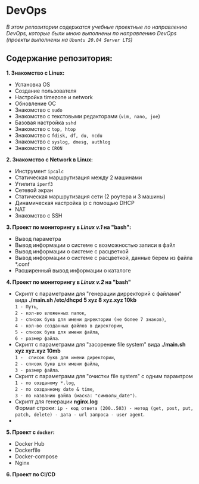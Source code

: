 # DevOps
_В этом репозитории содержатся учебные проектные по направлению DevOps, которые были мною выполнены по направлению DevOps (проекты выполнены на `Ubuntu 20.04 Server LTS`)_
## Содержание репозитория:
__1. Знакомство с Linux:__ 
  * Установка OS
  * Создание пользователя
  * Настройка timezone и network
  * Обновление ОС
  * Знакомство с `sudo`
  * Знакомство с текстовыми редакторами (`vim, nano, joe`)
  * Базовая настройка `sshd`
  * Знакомство с `top, htop`
  * Знакомство с `fdisk, df, du, ncdu`
  * Знакомство с `syslog, dmesg, authlog`
  * Знакомство с `CRON` 
  
__2. Знакомство с Network в Linux:__  
  * Инструмент `ipcalc`
  * Статическая маршрутизация между 2 машинами
  * Утилита `iperf3`
  * Сетевой экран
  * Статическая маршрутизация сети (2 роутера и 3 машины)
  * Динамическая настройка ip с помощью DHCP
  * NAT
  * Знакомство с SSH  

__3. Проект по мониторингу в _Linux v.1_ на "bash":__  
  * Вывод параметра
  * Вывод информации о системе с возможностью записи в файл
  * Вывод информации о системе с расцветкой
  * Вывод информации о системе с расцветкой, данные берем из файла *.conf
  * Расширенный вывод информации о каталоге

__4. Проект по мониторингу в _Linux v.2_ на "bash"__  
  * Скрипт с параметрами для "генерации дирректорий с файлами" вида __./main.sh /etc/dhcpd 5 xyz 8 xyz.xyz 10kb__  
  `1 - Путь`,  
  `2 - кол-во вложенных папок`,  
  `3 - список букв для имени директории (не более 7 знаков)`,  
  `4 - кол-во созданных файлов в директории`,  
  `5 - список букв для имени файла`,  
  `6 - размер файла`.  
  * Скрипт с параметрами для "засорение file system" вида __./main.sh xyz xyz.xyz 10mb__  
  `1 -  список букв для имени директории`,  
  `2 - список букв для имени файла`,  
  `3 - размер файла`.  
  * Скрипт с параметрами для "очистки file system" с одним парамтром  
  `1 - по созданому *.log`,  
  `2 - по созданному date & time`,  
  `3 - по названию файла (маска: "символы_date")`.  
  *  Скрипт для генерации __nginx.log__  
  Формат строки: `ip - код ответа (200..503) - метод (get, post, put, patch, delete) - дата - url запроса - user agent`.  
  * 

__5. Проект с `docker`:__ 
  * Docker Hub  
  * Dockerfile  
  * Docker-compose  
  * Nginx  
  
__6. Проект по CI/CD__  


